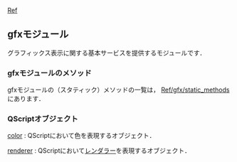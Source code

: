 [Ref](../Ref)
## gfxモジュール
グラフィックス表示に関する基本サービスを提供するモジュールです．

### gfxモジュールのメソッド
gfxモジュールの（スタティック）メソッドの一覧は，
[Ref/gfx/static_methods](../Ref/gfx/static_methods)
にあります．

### QScriptオブジェクト
[color](../Ref/gfx/color)
:   QScriptにおいて色を表現するオブジェクト．

[renderer](../Ref/gfx/renderer)
:   QScriptにおいて[レンダラー](../Ref/Renderer)を表現するオブジェクト．

